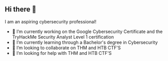 ## Hi there 👋

I am an aspiring cybersecurity professional!

- 🔭 I’m currently working on the Google Cybersecurity Certificate and the TryHackMe Security Analyst Level 1 certification
- 🌱 I’m currently learning through a Bachelor's degree in Cybersecurity
- 👯 I’m looking to collaborate on THM and HTB CTF'S
- 🤔 I’m looking for help with THM and HTB CTF'S
